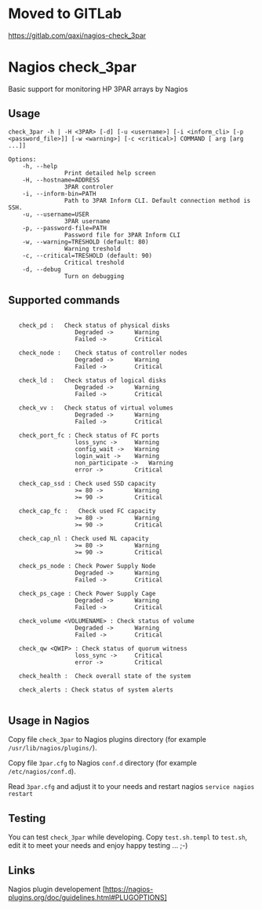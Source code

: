 # Moved to GITLab

https://gitlab.com/qaxi/nagios-check_3par






# Nagios check_3par

Basic support for monitoring HP 3PAR arrays by Nagios

## Usage
```
check_3par -h | -H <3PAR> [-d] [-u <username>] [-i <inform_cli> [-p <password_file>]] [-w <warning>] [-c <critical>] COMMAND [ arg [arg ...]]

Options:
    -h, --help 
                Print detailed help screen
    -H, --hostname=ADDRESS 
                3PAR controler
    -i, --inform-bin=PATH
                Path to 3PAR Inform CLI. Default connection method is SSH.
    -u, --username=USER
                3PAR username
    -p, --password-file=PATH
                Password file for 3PAR Inform CLI
    -w, --warning=TRESHOLD (default: 80)
                Warning treshold
    -c, --critical=TRESHOLD (default: 90)
                Critical treshold
    -d, --debug
                Turn on debugging
```

## Supported commands 
```

   check_pd :   Check status of physical disks
                   Degraded ->      Warning
                   Failed ->        Critical

   check_node :    Check status of controller nodes
                   Degraded ->      Warning
                   Failed ->        Critical

   check_ld :   Check status of logical disks
                   Degraded ->      Warning
                   Failed ->        Critical

   check_vv :   Check status of virtual volumes
                   Degraded ->      Warning
                   Failed ->        Critical

   check_port_fc : Check status of FC ports
                   loss_sync ->     Warning
                   config_wait ->   Warning
                   login_wait ->    Warning
                   non_participate ->   Warning
                   error ->         Critical

   check_cap_ssd : Check used SSD capacity
                   >= 80 ->         Warning
                   >= 90 ->         Critical

   check_cap_fc :   Check used FC capacity
                   >= 80 ->         Warning
                   >= 90 ->         Critical

   check_cap_nl : Check used NL capacity 
                   >= 80 ->         Warning
                   >= 90 ->         Critical

   check_ps_node : Check Power Supply Node
                   Degraded ->      Warning
                   Failed ->        Critical

   check_ps_cage : Check Power Supply Cage
                   Degraded ->      Warning
                   Failed ->        Critical

   check_volume <VOLUMENAME> : Check status of volume
                   Degraded ->      Warning
                   Failed ->        Critical

   check_qw <QWIP> : Check status of quorum witness
                   loss_sync ->     Critical
                   error ->         Critical
				   
   check_health :  Check overall state of the system
   
   check_alerts : Check status of system alerts
				   
```

## Usage in Nagios

Copy file `check_3par` to Nagios plugins directory (for example `/usr/lib/nagios/plugins/`).

Copy file `3par.cfg` to Nagios `conf.d` directory (for example `/etc/nagios/conf.d`).

Read `3par.cfg` and adjust it to your needs and restart nagios `service nagios restart`

## Testing

You can test `check_3par` while developing. Copy `test.sh.templ` to `test.sh`, edit it to meet your needs and enjoy happy testing ... ;-)

## Links

Nagios plugin developement [https://nagios-plugins.org/doc/guidelines.html#PLUGOPTIONS]
